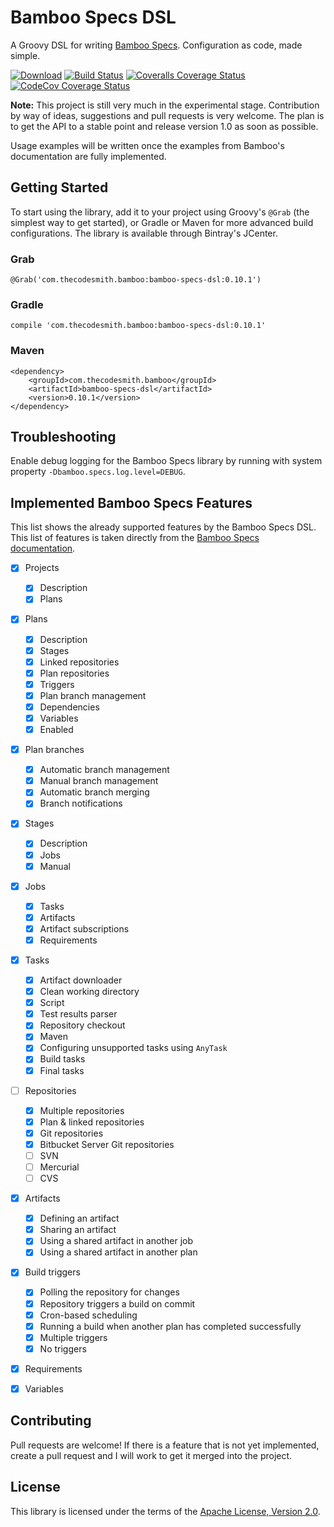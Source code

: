# Bamboo Specs DSL

A Groovy DSL for writing [Bamboo
Specs](https://confluence.atlassian.com/bamboo/bamboo-specs-894743906.html).
Configuration as code, made simple.

[![Download](https://api.bintray.com/packages/thecodesmith/maven/bamboo-specs-dsl/images/download.svg)](https://bintray.com/thecodesmith/maven/bamboo-specs-dsl/_latestVersion)
[![Build Status](https://travis-ci.org/thecodesmith/bamboo-specs-dsl.svg?branch=master)](https://travis-ci.org/thecodesmith/bamboo-specs-dsl)
[![Coveralls Coverage Status](https://coveralls.io/repos/github/thecodesmith/bamboo-specs-dsl/badge.svg?branch=master)](https://coveralls.io/github/thecodesmith/bamboo-specs-dsl?branch=master)
[![CodeCov Coverage Status](https://codecov.io/gh/thecodesmith/bamboo-specs-dsl/branch/master/graph/badge.svg)](https://codecov.io/gh/thecodesmith/bamboo-specs-dsl)

**Note:** This project is still very much in the experimental stage. Contribution by
way of ideas, suggestions and pull requests is very welcome. The plan is to get
the API to a stable point and release version 1.0 as soon as possible.

Usage examples will be written once the examples from Bamboo's documentation are
fully implemented.


## Getting Started

To start using the library, add it to your project using Groovy's `@Grab` (the
simplest way to get started), or Gradle or Maven for more advanced build
configurations. The library is available through Bintray's JCenter.

### Grab

    @Grab('com.thecodesmith.bamboo:bamboo-specs-dsl:0.10.1')

### Gradle

    compile 'com.thecodesmith.bamboo:bamboo-specs-dsl:0.10.1'

### Maven

    <dependency>
        <groupId>com.thecodesmith.bamboo</groupId>
        <artifactId>bamboo-specs-dsl</artifactId>
        <version>0.10.1</version>
    </dependency>


## Troubleshooting

Enable debug logging for the Bamboo Specs library by running with system
property `-Dbamboo.specs.log.level=DEBUG`.


## Implemented Bamboo Specs Features

This list shows the already supported features by the Bamboo Specs DSL.
This list of features is taken directly from the [Bamboo Specs
documentation](https://docs.atlassian.com/bamboo-specs-docs/latest).

- [x] Projects
    - [x] Description
    - [x] Plans
- [x] Plans
    - [x] Description
    - [x] Stages
    - [x] Linked repositories
    - [x] Plan repositories
    - [x] Triggers
    - [x] Plan branch management
    - [x] Dependencies
    - [x] Variables
    - [x] Enabled
- [x] Plan branches
    - [x] Automatic branch management
    - [x] Manual branch management
    - [x] Automatic branch merging
    - [x] Branch notifications
- [x] Stages
    - [x] Description
    - [x] Jobs
    - [x] Manual
- [x] Jobs
    - [x] Tasks
    - [x] Artifacts
    - [x] Artifact subscriptions
    - [x] Requirements
- [x] Tasks
    - [x] Artifact downloader
    - [x] Clean working directory
    - [x] Script
    - [x] Test results parser
    - [x] Repository checkout
    - [x] Maven
    - [x] Configuring unsupported tasks using `AnyTask`
    - [x] Build tasks
    - [x] Final tasks
- [ ] Repositories
    - [x] Multiple repositories
    - [x] Plan & linked repositories
    - [x] Git repositories
    - [x] Bitbucket Server Git repositories
    - [ ] SVN
    - [ ] Mercurial
    - [ ] CVS
- [x] Artifacts
    - [x] Defining an artifact
    - [x] Sharing an artifact
    - [x] Using a shared artifact in another job
    - [x] Using a shared artifact in another plan
- [x] Build triggers
    - [x] Polling the repository for changes
    - [x] Repository triggers a build on commit
    - [x] Cron-based scheduling
    - [x] Running a build when another plan has completed successfully
    - [x] Multiple triggers
    - [x] No triggers
- [x] Requirements
- [x] Variables


## Contributing

Pull requests are welcome! If there is a feature that is not yet implemented,
create a pull request and I will work to get it merged into the project.


## License

This library is licensed under the terms of the [Apache License, Version
2.0](http://www.apache.org/licenses/LICENSE-2.0.html).
